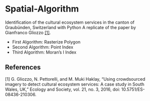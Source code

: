 # Spatial-Algorithm
Identification of the cultural ecosystem services in the canton of  Graubünden, Switzerland with Python
A replicate of the paper by Gianfranco Gliozzo [[1]](#1).

- First Algorithm: Rasterize Polygon
- Second Algorithm: Point Index
- Third Algorithm: Moran’s I Index

## References
<a id="1">[1]</a> 
G. Gliozzo, N. Pettorelli, and M. Muki Haklay, “Using crowdsourced imagery to detect cultural 
ecosystem services: A case study in South Wales, UK,” Ecology and Society, vol. 21, no. 3, 2016, 
doi: 10.5751/ES-08436-210306.
